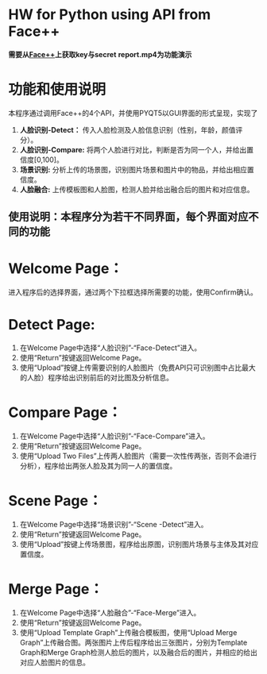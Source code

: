 # HW for Python using API from Face++
**需要从[Face++](https://console.faceplusplus.com.cn/documents/)上获取key与secret**
**report.mp4为功能演示**
# 功能和使用说明 
本程序通过调用Face++的4个API，并使用PYQT5以GUI界面的形式呈现，实现了
1. **人脸识别-Detect：**
  传入人脸检测及人脸信息识别（性别，年龄，颜值评分）。
2. **人脸识别-Compare:**
  将两个人脸进行对比，判断是否为同一个人，并给出置信度[0,100]。
3. **场景识别:**
  分析上传的场景图，识别图片场景和图片中的物品，并给出相应置信度。
4. **人脸融合:**
  上传模板图和人脸图，检测人脸并给出融合后的图片和对应信息。

## 使用说明：本程序分为若干不同界面，每个界面对应不同的功能
# Welcome Page：
进入程序后的选择界面，通过两个下拉框选择所需要的功能，使用Confirm确认。

# Detect Page: 
1. 在Welcome Page中选择“人脸识别”-“Face-Detect”进入。
2. 使用“Return”按键返回Welcome Page。
3. 使用“Upload”按键上传需要识别的人脸图片（免费API只可识别图中占比最大的人脸）程序给出识别前后的对比图及分析信息。

# Compare Page：
1. 在Welcome Page中选择“人脸识别”-“Face-Compare”进入。
2. 使用“Return”按键返回Welcome Page。
3. 使用“Upload Two Files”上传两人脸图片（需要一次性传两张，否则不会进行分析），程序给出两张人脸及其为同一人的置信度。

# Scene Page：
1. 在Welcome Page中选择“场景识别”-“Scene -Detect”进入。
2. 使用“Return”按键返回Welcome Page。
3. 使用“Upload”按键上传场景图，程序给出原图，识别图片场景与主体及其对应置信度。

# Merge Page：
1. 在Welcome Page中选择“人脸融合”-“Face-Merge”进入。
2. 使用“Return”按键返回Welcome Page。
3. 使用“Upload Template Graph”上传融合模板图，使用“Upload Merge Graph”上传融合图。两张图片上传后程序给出三张图片，分别为Template Graph和Merge Graph检测人脸后的图片，以及融合后的图片，并相应的给出对应人脸图片的信息。

